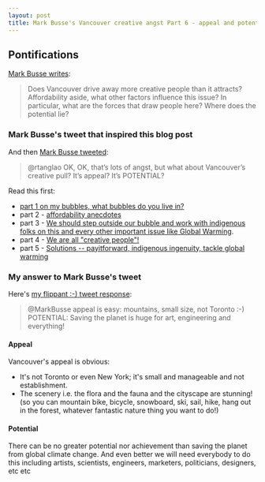 ```yaml
---
layout: post
title: Mark Busse's Vancouver creative angst Part 6 - appeal and potential 
---
```


## Pontifications

[Mark Busse writes](https://pricetags.wordpress.com/2016/11/29/mark-busse-has-a-question-for-you/):

<blockquote>

Does Vancouver drive away more creative people than it attracts? Affordability aside, what other factors influence this issue? In particular, what are the forces that draw people here? Where does the potential lie?

</blockquote>

### Mark Busse's tweet that inspired this blog post

And then [Mark Busse tweeted](https://twitter.com/MarkBusse/status/808859103896309760):

<blockquote>

@rtanglao OK, OK, that’s lots of angst, but what about Vancouver’s creative pull? It’s appeal? It’s POTENTIAL?

</blockquote>

Read this first: 

* [part 1 on my bubbles, what bubbles do you live in?](http://rolandtanglao.com/2016/11/30/p1-vancouver-creative-angst/)
* part 2 - [affordability anecdotes](http://rolandtanglao.com/2016/12/01/p1-vancouver-creative-angst-part2-affordability/)
* part 3 - [We should step outside our bubble and work with indigenous folks on this and every other important issue like Global Warming](http://rolandtanglao.com/2016/12/02/p1-vancouver-creative-angst-part3-indigenous-inspiration/).
* part 4 - [We are all "creative people"!](http://rolandtanglao.com/2016/12/03/p1-mark-busse-creative-angst-part-4-what-is-a-creative/)
* part 5 - [Solutions -- payitforward, indigenous ingenuity, tackle global warming](http://rolandtanglao.com/2016/12/12/p1-mark-busse-creative-angst-part-5-solutions/)


### My answer to Mark Busse's tweet

Here's [my flippant :-) tweet response](https://twitter.com/rtanglao/status/808872917362688001):

<blockquote>

@MarkBusse appeal is easy: mountains, small size, not Toronto :-) POTENTIAL: Saving the planet is huge for art, engineering and everything!

</blockquote>

#### Appeal

Vancouver's appeal is obvious:

* It's not Toronto or even New York; it's small and manageable and not establishment.
* The scenery i.e. the flora and the fauna and the cityscape are stunning! (so you can mountain bike, bicycle, snowboard, ski, sail, hike, hang out in the forest, whatever fantastic nature thing you want to do!)

#### Potential

There can be no greater potential nor achievement than saving the planet from global climate change. And even better we will need everybody to do this including artists, scientists, engineers, marketers, politicians, designers, etc etc
